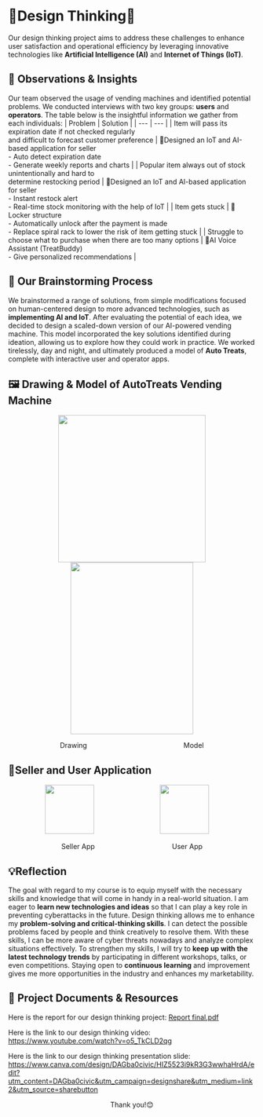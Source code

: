 # 🌟Design Thinking🌟
Our design thinking project aims to address these challenges to enhance user satisfaction and operational efficiency by leveraging innovative technologies like **Artificial Intelligence (AI)** and **Internet of Things (IoT)**. 

## 🧐 **Observations & Insights**
Our team observed the usage of vending machines and identified potential problems. We conducted interviews with two key groups: **users** and **operators**. The table below is the insightful information we gather from each individuals: 
| Problem | Solution |
| --- | --- |
| Item will pass its expiration date if not checked regularly<br> and difficult to forecast customer preference | 📱Designed an IoT and AI-based application for seller <br> - Auto detect expiration date <br> - Generate weekly reports and charts |
| Popular item always out of stock unintentionally and hard to<br>determine restocking period | 📱Designed an IoT and AI-based application for seller <br> - Instant restock alert <br> - Real-time stock monitoring with the help of IoT |
| Item gets stuck | 🔐Locker structure <br> - Automatically unlock after the payment is made <br> - Replace spiral rack to lower the risk of item getting stuck |
| Struggle to choose what to purchase when there are too many options | 🤖AI Voice Assistant (TreatBuddy) <br> - Give personalized recommendations |

## 🧠 **Our Brainstorming Process**
We brainstormed a range of solutions, from simple modifications focused on human-centered design to more advanced technologies, such as **implementing AI and IoT**. After evaluating the potential of each idea, we decided to design a scaled-down version of our AI-powered vending machine. This model incorporated the key solutions identified during ideation, allowing us to explore how they could work in practice. We worked tirelessly, day and night, and ultimately produced a model of **Auto Treats**, complete with interactive user and operator apps.

## 🖼️ **Drawing & Model of AutoTreats Vending Machine**
<p align="center">
  <img src = "https://github.com/user-attachments/assets/6bd66e5f-cffc-407b-9488-f5f46d13d3c7" width="300" height="300"/> 
  <img src = "https://github.com/user-attachments/assets/25ca6254-c18b-492b-a212-ec7cd77d2170" width="250" height="350"/> 
</p>

<p align = "center">
Drawing&nbsp;&nbsp;&nbsp;&nbsp;&nbsp;&nbsp;&nbsp;&nbsp;&nbsp;&nbsp;&nbsp;&nbsp;&nbsp;&nbsp;&nbsp;&nbsp;&nbsp;&nbsp;&nbsp;&nbsp;&nbsp;&nbsp;&nbsp;&nbsp;&nbsp;&nbsp;&nbsp;&nbsp;&nbsp;&nbsp;&nbsp;&nbsp;&nbsp;&nbsp;&nbsp;&nbsp;&nbsp;&nbsp;&nbsp;&nbsp;&nbsp;&nbsp;&nbsp;&nbsp;&nbsp;&nbsp;&nbsp;&nbsp;&nbsp;&nbsp;Model
</p>

##  📱**Seller and User Application**

<p align="center">
  <span style="margin-right: 20px;">
    <img src="https://github.com/user-attachments/assets/5796116d-d6b5-4ca5-bd13-9935b32c0944" width="100" height="100"/>&nbsp;&nbsp;&nbsp;&nbsp;&nbsp;&nbsp;&nbsp;&nbsp;&nbsp;&nbsp;&nbsp;&nbsp;&nbsp;&nbsp;&nbsp;&nbsp;&nbsp;&nbsp;&nbsp;&nbsp;&nbsp;&nbsp;&nbsp;&nbsp;&nbsp;&nbsp;&nbsp;&nbsp;&nbsp;&nbsp;&nbsp;&nbsp;&nbsp;
    <img src="https://github.com/user-attachments/assets/fdd6ae0e-9529-41b3-9686-9648d7dbd6ae" width="100" height="100"/>
</p>
    
<p align = "center">
Seller App&nbsp;&nbsp;&nbsp;&nbsp;&nbsp;&nbsp;&nbsp;&nbsp;&nbsp;&nbsp;&nbsp;&nbsp;&nbsp;&nbsp;&nbsp;&nbsp;&nbsp;&nbsp;&nbsp;&nbsp;&nbsp;&nbsp;&nbsp;&nbsp;&nbsp;&nbsp;&nbsp;&nbsp;&nbsp;&nbsp;&nbsp;&nbsp;&nbsp;&nbsp;&nbsp;&nbsp;&nbsp;&nbsp;&nbsp;&nbsp;User App
</p>

## 💡**Reflection**
The goal with regard to my course is to equip myself with the necessary skills and knowledge that will come in handy in a real-world situation. I am eager to **learn new technologies and ideas** so that I can play a key role in preventing cyberattacks in the future. Design thinking allows me to enhance my **problem-solving and critical-thinking skills**. I can detect the possible problems faced by people and think creatively to resolve them. With these skills, I can be more aware of cyber threats nowadays and analyze complex situations effectively. To strengthen my skills, I will try to **keep up with the latest technology trends** by participating in different workshops, talks, or even competitions. Staying open to **continuous learning** and improvement gives me more opportunities in the industry and enhances my marketability.

## 📄 **Project Documents & Resources**
Here is the report for our design thinking project:
[Report final.pdf](https://github.com/user-attachments/files/18427738/Report.final.pdf)

Here is the link to our design thinking video:
https://www.youtube.com/watch?v=o5_TkCLD2qg

Here is the link to our design thinking presentation slide:
https://www.canva.com/design/DAGba0civic/HIZ5523i9kR3G3wwhaHrdA/edit?utm_content=DAGba0civic&utm_campaign=designshare&utm_medium=link2&utm_source=sharebutton 

<p align = "center">
Thank you!😊
</p>
